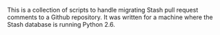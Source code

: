 This is a collection of scripts to handle migrating Stash pull request comments to a Github repository. It was written for a machine where the Stash database is running Python 2.6.
